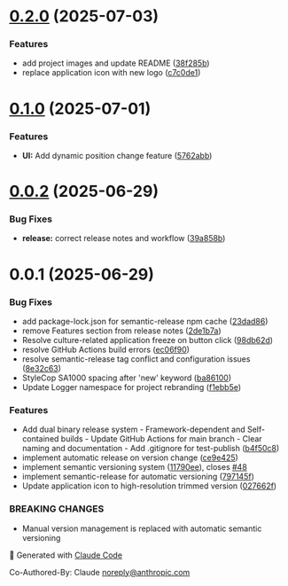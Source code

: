 # [0.2.0](https://github.com/yokenzan/rem-meter/compare/v0.1.0...v0.2.0) (2025-07-03)


### Features

* add project images and update README ([38f285b](https://github.com/yokenzan/rem-meter/commit/38f285bd861307c0d5d701299af53e8a165e6d42))
* replace application icon with new logo ([c7c0de1](https://github.com/yokenzan/rem-meter/commit/c7c0de1d13280bdc759add067eec175486a0ae0d))

# [0.1.0](https://github.com/yokenzan/rem-meter/compare/v0.0.2...v0.1.0) (2025-07-01)


### Features

* **UI:** Add dynamic position change feature ([5762abb](https://github.com/yokenzan/rem-meter/commit/5762abb2946ad30bbfc5e0d6bf559c61b3cf4d55))

# [0.0.2](https://github.com/yokenzan/rem-meter/compare/v0.0.1...v0.0.2) (2025-06-29)


### Bug Fixes

* **release:** correct release notes and workflow ([39a858b](https://github.com/yokenzan/rem-meter/commit/39a858bc8e60bcf79bda5615c50a45a3e96db8f3))

# 0.0.1 (2025-06-29)


### Bug Fixes

* add package-lock.json for semantic-release npm cache ([23dad86](https://github.com/yokenzan/rem-meter/commit/23dad8673b362fb057ca1b517ca8fe36cff1197f))
* remove Features section from release notes ([2de1b7a](https://github.com/yokenzan/rem-meter/commit/2de1b7a91f37bdbf6cfb49f17505cbf746828eb8))
* Resolve culture-related application freeze on button click ([98db62d](https://github.com/yokenzan/rem-meter/commit/98db62d9e638d139139ecd35635177472904c287))
* resolve GitHub Actions build errors ([ec06f90](https://github.com/yokenzan/rem-meter/commit/ec06f9032a1a20d9b9f7e14f3ef4dcb223099956))
* resolve semantic-release tag conflict and configuration issues ([8e32c63](https://github.com/yokenzan/rem-meter/commit/8e32c63bdb737f8bd8d64f6d176434dd56d75c0f))
* StyleCop SA1000 spacing after 'new' keyword ([ba86100](https://github.com/yokenzan/rem-meter/commit/ba861006a791d56c31be2fd465c29548728fd391))
* Update Logger namespace for project rebranding ([f1ebb5e](https://github.com/yokenzan/rem-meter/commit/f1ebb5e7f267914735d78b823ee6d05806e77ad4))


### Features

* Add dual binary release system - Framework-dependent and Self-contained builds - Update GitHub Actions for main branch - Clear naming and documentation - Add .gitignore for test-publish ([b4f50c8](https://github.com/yokenzan/rem-meter/commit/b4f50c872912fc0743b9805cd5e84e7170010c56))
* implement automatic release on version change ([ce9e425](https://github.com/yokenzan/rem-meter/commit/ce9e4250d90fe22a6cef3abbdf5494a59b45661c))
* implement semantic versioning system ([11790ee](https://github.com/yokenzan/rem-meter/commit/11790ee662ade05f0ed63aefeedae81e4d265c21)), closes [#48](https://github.com/yokenzan/rem-meter/issues/48)
* implement semantic-release for automatic versioning ([797145f](https://github.com/yokenzan/rem-meter/commit/797145f2811ee574e2cfbc63c48b5886d8108179))
* Update application icon to high-resolution trimmed version ([027662f](https://github.com/yokenzan/rem-meter/commit/027662f3f578599209baccf73fd7dedca498450b))


### BREAKING CHANGES

* Manual version management is replaced with automatic semantic versioning

🤖 Generated with [Claude Code](https://claude.ai/code)

Co-Authored-By: Claude <noreply@anthropic.com>
